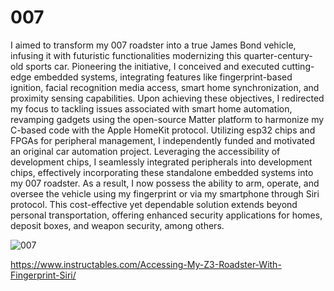 # 007

I aimed to transform my 007 roadster into a true James Bond vehicle, infusing it with futuristic functionalities modernizing this quarter-century-old sports car. Pioneering the initiative, I conceived and executed cutting-edge embedded systems, integrating features like fingerprint-based ignition, facial recognition media access, smart home synchronization, and proximity sensing capabilities. Upon achieving these objectives, I redirected my focus to tackling issues associated with smart home automation, revamping gadgets using the open-source Matter platform to harmonize my C-based code with the Apple HomeKit protocol. Utilizing esp32 chips and FPGAs for peripheral management, I independently funded and motivated an original car automation project. Leveraging the accessibility of development chips, I seamlessly integrated peripherals into development chips, effectively incorporating these standalone embedded systems into my 007 roadster. As a result, I now possess the ability to arm, operate, and oversee the vehicle using my fingerprint or via my smartphone through Siri protocol. This cost-effective yet dependable solution extends beyond personal transportation, offering enhanced security applications for homes, deposit boxes, and weapon security, among others.

![007](007.png)


https://www.instructables.com/Accessing-My-Z3-Roadster-With-Fingerprint-Siri/
